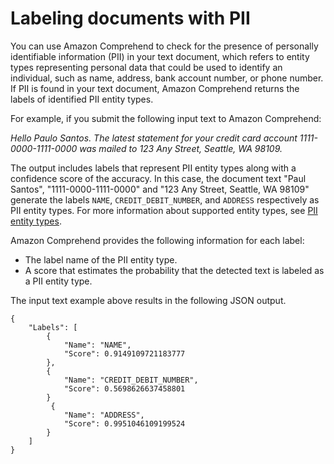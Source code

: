# Labeling documents with PII<a name="how-pii-labels"></a>

You can use Amazon Comprehend to check for the presence of personally identifiable information \(PII\) in your text document, which refers to entity types representing personal data that could be used to identify an individual, such as name, address, bank account number, or phone number\. If PII is found in your text document, Amazon Comprehend returns the labels of identified PII entity types\. 

For example, if you submit the following input text to Amazon Comprehend:

*Hello Paulo Santos\. The latest statement for your credit card account 1111\-0000\-1111\-0000 was mailed to 123 Any Street, Seattle, WA 98109\.*

The output includes labels that represent PII entity types along with a confidence score of the accuracy\. In this case, the document text "Paul Santos", "1111\-0000\-1111\-0000" and "123 Any Street, Seattle, WA 98109" generate the labels `NAME`, `CREDIT_DEBIT_NUMBER`, and `ADDRESS` respectively as PII entity types\. For more information about supported entity types, see [PII entity types](how-pii.md#how-pii-types)\.

Amazon Comprehend provides the following information for each label:
+ The label name of the PII entity type\.
+ A score that estimates the probability that the detected text is labeled as a PII entity type\.

The input text example above results in the following JSON output\.

```
{
    "Labels": [
        {
            "Name": "NAME",
            "Score": 0.9149109721183777
        },
        {
            "Name": "CREDIT_DEBIT_NUMBER",
            "Score": 0.5698626637458801
        }
         {
            "Name": "ADDRESS",
            "Score": 0.9951046109199524
        }
    ]
}
```